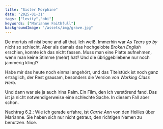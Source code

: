```yaml
---
title: "Sister Morphine"
date: "2025-01-31"
tags: ["levity","obi"]
keywords: ["Marianne Faithfull"]
backgroundImage: "/assets/img/grave.jpg"
---
```


De mortuis nil nisi bene and all that. Ich weiß. Immerhin war *As Tears go by* nicht so schlecht. Aber als damals das hochgelobte *Broken English* erschien, konnte ich das nicht fassen. Muss man eine Platte aufnehmen, wenn man keine Stimme (mehr) hat? Und die übriggebliebene nur noch jammerig klingt?

Habe mir das heute noch einmal angehört, und das Titelstück ist noch ganz erträglich, der Rest grausam, besonders die Version von *Working Class Hero*.

Und dann war sie ja auch Irina Palm. Ein Film, den ich verstörend fand. Das ist ja nicht notwendigerweise eine schlechte Sache. In diesem Fall aber schon.

Nachtrag 6.2.: Wie ich gerade erfahre, ist *Carrie Ann* von den Hollies über Marianne. Sie haben sich nur nicht getraut, den richtigen Namen zu benutzen. Nice.